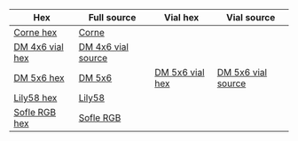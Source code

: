 | Hex           | Full source | Vial hex | Vial source |
| --------------| ----------- | ----------- | ----------- |
| [Corne hex](https://github.com/ergohaven/keymap_hub/tree/main/corne)| [Corne](https://github.com/ergohaven/qmk_firmware/tree/master/keyboards/crkbd/keymaps/eh) | 
| [DM 4x6 vial hex](https://github.com/ergohaven/keymap_hub/tree/main/dm-4x6/4x6-vial)| [DM 4x6 vial source](https://github.com/ergohaven/vial-qmk/tree/master/keyboards/handwired/dactyl_manuform/4x6/keymaps/eh) |
| [DM 5x6 hex](https://github.com/ergohaven/keymap_hub/tree/main/dm-5x6)| [DM 5x6](https://github.com/kissetfall/qmk_firmware/tree/master/keyboards/handwired/dactyl_manuform/5x6/keymaps/eh) | [DM 5x6 vial hex ](https://github.com/ergohaven/keymap_hub/tree/main/dm-5x6/5x6-vial)|[DM 5x6 vial source](https://github.com/ergohaven/vial-qmk/tree/master/keyboards/handwired/dactyl_manuform/5x6/keymaps/eh) |
| [Lily58 hex](https://github.com/ergohaven/keymap_hub/tree/main/lily58)| [Lily58](https://github.com/ergohaven/qmk_firmware/tree/master/keyboards/lily58/keymaps/eh) |
| [Sofle RGB hex](https://github.com/ergohaven/keymap_hub/tree/main/sofle)| [Sofle RGB](https://github.com/ergohaven/qmk_firmware/tree/master/keyboards/sofle/keymaps/ehrgb) |
